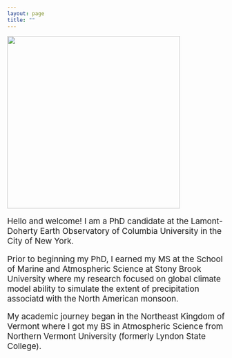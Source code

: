 ```yaml
---
layout: page
title: ""
---
```


<img src="{{site.baseurl}}/Ari_headshot_10072021_laughing.jpg" width="400" height="auto">

<p style="font-size:14pt"> Hello and welcome! I am a PhD candidate at the Lamont-Doherty Earth Observatory of Columbia University in the City of New York. 

<p style="font-size:14pt"> Prior to beginning my PhD, I earned my MS at the School of Marine and Atmospheric Science at Stony Brook University where my research focused on global climate model ability to simulate the extent of precipitation associatd with the North American monsoon.

<p style="font-size:14pt"> My academic journey began in the Northeast Kingdom of Vermont where I got my BS in Atmospheric Science from Northern Vermont University (formerly Lyndon State College).
